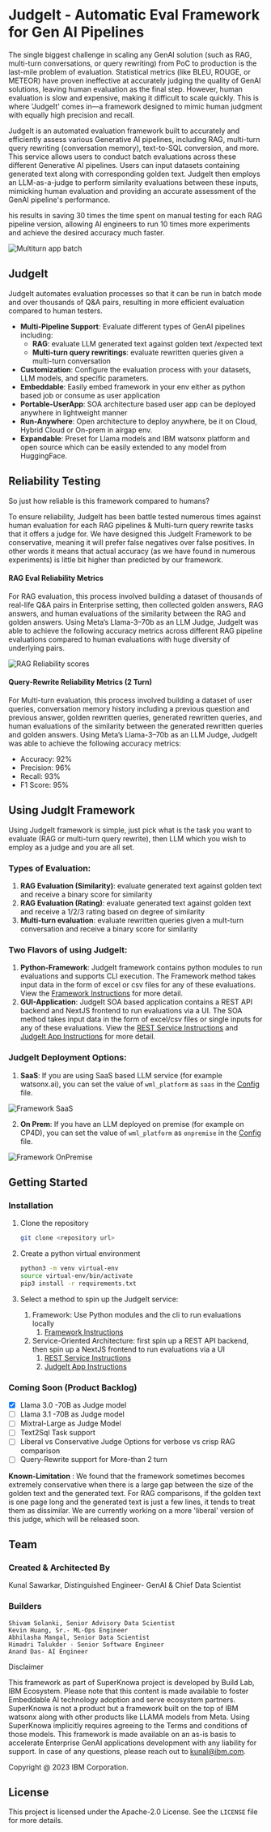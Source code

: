 # JudgeIt - Automatic Eval Framework for Gen AI Pipelines

The single biggest challenge in scaling any GenAI solution (such as RAG, multi-turn conversations, or query rewriting) from PoC to production is the last-mile problem of evaluation. Statistical metrics (like BLEU, ROUGE, or METEOR) have proven ineffective at accurately judging the quality of GenAI solutions, leaving human evaluation as the final step. However, human evaluation is slow and expensive, making it difficult to scale quickly. This is where 'JudgeIt' comes in—a framework designed to mimic human judgment with equally high precision and recall.

JudgeIt is an automated evaluation framework built to accurately and efficiently assess various Generative AI pipelines, including RAG, multi-turn query rewriting (conversation memory), text-to-SQL conversion, and more. This service allows users to conduct batch evaluations across these different Generative AI pipelines. Users can input datasets containing generated text along with corresponding golden text. JudgeIt then employs an LLM-as-a-judge to perform similarity evaluations between these inputs, mimicking human evaluation and providing an accurate assessment of the GenAI pipeline's performance.

his results in saving 30 times the time spent on manual testing for each RAG pipeline version, allowing AI engineers to run 10 times more experiments and achieve the desired accuracy much faster.


<!-- ![JudgeIt Flow](/images/flow-diagram.png) -->
![Multiturn app batch](/images/multiturn-app-batch.gif)


## JudgeIt 

JudgeIt automates evaluation processes so that it can be run in batch mode and over thousands of Q&A pairs, resulting in more efficient evaluation compared to human testers.
- **Multi-Pipeline Support**: Evaluate different types of GenAI pipelines including:
  - **RAG**: evaluate LLM generated text against golden text /expected text
  - **Multi-turn query rewritings**: evaluate rewritten queries given a multi-turn conversation
- **Customization**: Configure the evaluation process with your datasets, LLM models, and specific parameters.
- **Embeddable**: Easily embed framework in your env either as python based job or consume as user application
- **Portable-UserApp**: SOA architecture based user app can be deployed anywhere in lightweight manner
- **Run-Anywhere**: Open architecture to deploy anywhere, be it on Cloud, Hybrid Cloud or On-prem in airgap env.
- **Expandable**: Preset for Llama models and IBM watsonx platform and open source which can be easily extended to any model from HuggingFace.

## Reliability Testing

So just how reliable is this framework compared to humans?

To ensure reliability, JudgeIt has been battle tested numerous times against human evaluation for each RAG pipelines & Multi-turn query rewrite tasks that it offers a judge for. We have designed this JudgeIt Framework to be conservative, meaning it will prefer false negatives over false positives. In other words it means that actual accuracy (as we have found in numerous experiments) is little bit higher than predicted by our framework. 

#### RAG Eval Reliability Metrics
For RAG evaluation, this process involved building a dataset of thousands of real-life Q&A pairs in Enterprise setting, then collected golden answers, RAG answers, and human evaluations of the similarity between the RAG and golden answers. Using Meta’s Llama-3–70b as an LLM Judge, JudgeIt was able to achieve the following accuracy metrics across different RAG pipeline evaluations compared to human evaluations with huge diversity of underlying pairs. 

![RAG Reliability scores](/images/RAG-reliability-testing.png)

#### Query-Rewrite Reliability Metrics (2 Turn)
For Multi-turn evaluation, this process involved building a dataset of user queries, conversation memory history including a previous question and previous answer, golden rewritten queries, generated rewritten queries, and human evaluations of the similarity between the generated rewritten queries and golden answers. Using Meta’s Llama-3–70b as an LLM Judge, JudgeIt was able to achieve the following accuracy metrics:

- Accuracy: 92%
- Precision: 96%
- Recall: 93%
- F1 Score: 95%

## Using JudgIt Framework

Using JudgeIt framework is simple, just pick what is the task you want to evaluate (RAG or multi-turn query rewrite), then LLM which you wish to employ as a judge and you are all set. 

### Types of Evaluation:

1. **RAG Evaluation (Similarity)**: evaluate generated text against golden text and receive a binary score for similarity
2. **RAG Evaluation (Rating)**: evaluate generated text against golden text and receive a 1/2/3 rating based on degree of similarity
3. **Multi-turn evaluation**: evaluate rewritten queries given a mult-turn conversation and receive a binary score for similarity


### Two Flavors of using JudgeIt:

1. **Python-Framework**: JudgeIt framework contains python modules to run evaluations and supports CLI execution. The Framework method takes input data in the form of excel or csv files for any of these evaluations. View the [Framework Instructions](./Framework/README.md) for more detail.
2. **GUI-Application**: JudgeIt SOA based application contains a REST API backend and NextJS frontend to run evaluations via a UI. The SOA method takes input data in the form of excel/csv files or single inputs for any of these evaluations. View the [REST Service Instructions](./REST-Service/README.md) and [JudgeIt App Instructions](./JudgeIt-App/README.md) for more detail.

### JudgeIt Deployment Options:

1. **SaaS**: If you are using SaaS based LLM service (for example watsonx.ai), you can set the value of `wml_platform` as `saas` in the [Config](./Framework/config.ini) file.

![Framework SaaS](/images/LLM-judge-framework-saas.png)

2. **On Prem**: If you have an LLM deployed on premise (for example on CP4D), you can set the value of `wml_platform` as `onpremise` in the [Config](./Framework/config.ini) file.

![Framework OnPremise](/images/llm-judge-framework-onpremise.png)

## Getting Started

### Installation

1. Clone the repository

   ```bash
   git clone <repository url>
   ```

2. Create a python virtual environment

   ```bash
   python3 -m venv virtual-env
   source virtual-env/bin/activate
   pip3 install -r requirements.txt
   ```

3. Select a method to spin up the JudgeIt service:
   1. Framework: Use Python modules and the cli to run evaluations locally
      1. [Framework Instructions](./Framework/README.md)
   2. Service-Oriented Architecture: first spin up a REST API backend, then spin up a NextJS frontend to run evaluations via a UI
      1. [REST Service Instructions](./REST-Service/README.md)
      2. [JudgeIt App Instructions](./JudgeIt-App/README.md)

### Coming Soon (Product Backlog)

- [x] Llama 3.0 -70B as Judge model
- [ ] Llama 3.1 -70B as Judge model
- [ ] Mixtral-Large as Judge Model
- [ ] Text2Sql Task support
- [ ] Liberal vs Conservative Judge Options for verbose vs crisp RAG comparison
- [ ] Query-Rewrite support for More-than 2 turn

**Known-Limitation** : We found that the framework sometimes becomes extremely conservative when there is a large gap between the size of the golden text and the generated text. For RAG comparisons, if the golden text is one page long and the generated text is just a few lines, it tends to treat them as dissimilar. We are currently working on a more 'liberal' version of this judge, which will be released soon.


## Team

### Created & Architected By

  Kunal Sawarkar, Distinguished Engineer- GenAI & Chief Data Scientist

### Builders

    Shivam Solanki, Senior Advisory Data Scientist
    Kevin Huang, Sr.- ML-Ops Engineer
    Abhilasha Mangal, Senior Data Scientist
    Himadri Talukder - Senior Software Engineer
    Anand Das- AI Engineer

Disclaimer

This framework as part of SuperKnowa project is developed by Build Lab, IBM Ecosystem. Please note that this content is made available to foster Embeddable AI technology adoption and serve ecosystem partners. SuperKnowa is not a product but a framework built on the top of IBM watsonx along with other products like LLAMA models from Meta. Using SuperKnowa implicitly requires agreeing to the Terms and conditions of those models. This framework is made available on an as-is basis to accelerate Enterprise GenAI applications development with any liability for support. In case of any questions, please reach out to kunal@ibm.com.

Copyright @ 2023 IBM Corporation.

## License

This project is licensed under the Apache-2.0 License. See the `LICENSE` file for more details.
